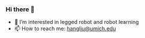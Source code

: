 ### Hi there 👋
<!--
<img align=right height="270" width="260" src="assets/infantry.png" />
-->

<!-- - 🔭 I’m currently studying in Xi'an University of Technology -->
- 🌱 I’m interested in legged robot and robot learning
- 📫 How to reach me: hangliu@umich.edu
<!-- - You might want to check my personal website at https://66lau.github.io -->


<!--

### Languages and Frameworks
<img height="16" width="16" src="https://cdn.simpleicons.org/c/#A8B9CC" /> <img height="16" width="16" src="https://cdn.simpleicons.org/c++/#00599C" />
<img height="16" width="16" src="https://cdn.simpleicons.org/python/#3776AB" />
<img height="16" width="16" src="https://cdn.simpleicons.org/git/#F05016" />
<img height="16" width="16" src="https://cdn.simpleicons.org/cmake/#064F8C" />
<img height="16" width="16" src="https://cdn.simpleicons.org/opencv/#5C3EE8" />
<img height="16" width="16" src="https://cdn.simpleicons.org/ros/#22314E" />
<img height="16" width="16" src="https://cdn.simpleicons.org/ubuntu/#E95420" />





<img  src="https://github-readme-streak-stats.herokuapp.com/?user=66Lau&theme=github_dark" alt="66Lau" width="35%" />


Here are some ideas to get you started:

- 🔭 I’m currently working on ...
- 🌱 I’m currently learning ...
- 👯 I’m looking to collaborate on ...
- 🤔 I’m looking for help with ...
- 💬 Ask me about ...
- 📫 How to reach me: ...
- 😄 Pronouns: ...
- ⚡ Fun fact: ...
-->
